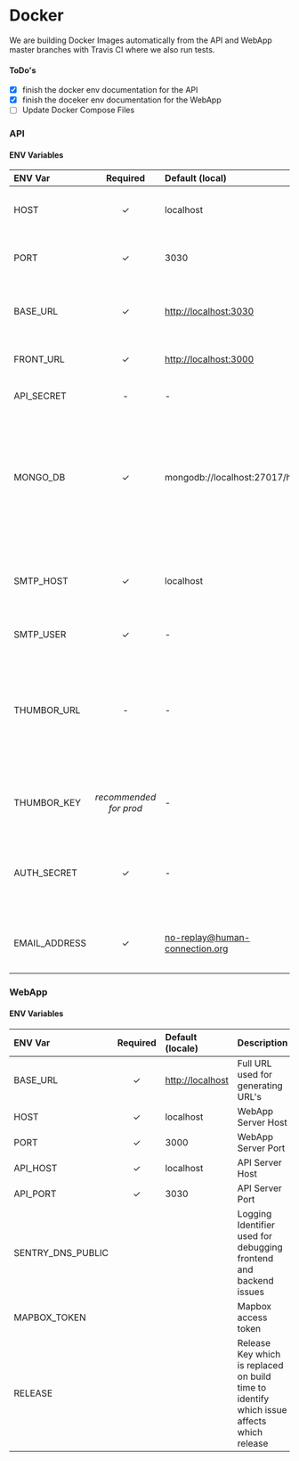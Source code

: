 # Docker

We are building Docker Images automatically from the API and WebApp master branches with Travis CI where we also run tests.

#### ToDo's

* [x] finish the docker env documentation for the API
* [x] finish the doceker env documentation for the WebApp
* [ ] Update Docker Compose Files

### API

#### ENV Variables

| ENV Var | Required | Default \(local\) | Description |
| :--- | :---: | :--- | :--- |
| HOST | ✓ | localhost | Host on which the api is running. |
| PORT | ✓ | 3030 | Port on which the API Server is running. |
| BASE\_URL | ✓ | [http://localhost:3030](http://localhost:3030) | Full API URL used for generating the Upload URL's. |
| FRONT\_URL | ✓ | [http://localhost:3000](http://localhost:3000) | Full WebApp URL used in Emails. |
| API\_SECRET | - | - | Used for the maintenance api toggle |
| MONGO\_DB | ✓ | mongodb://localhost:27017/hc\_api | Connection URI used to connect to the Mongo Database. The credentials have to be included here on production. |
| SMTP\_HOST | ✓ | localhost | SMTP Host used for sending emails from locale or an 3th party service. |
| SMTP\_USER | ✓ | - | The SMTP User |
| THUMBOR\_URL | - | - | Optional URL to the Thumbor Service which generates Thumbnails on the fly, chaches and serves them. |
| THUMBOR\_KEY | _recommended for prod_ | - | The Thumbor Secret to prevent URL tempering. |
| AUTH\_SECRET | ✓ | - | A Secret which is used to salt sensitive date like the passwords etc. |
| EMAIL\_ADDRESS | ✓ | no-replay@human-connection.org | Email address used in outgoing emails. |

### WebApp

#### ENV Variables

| ENV Var | Required | Default \(locale\) | Description |
| :--- | :---: | :--- | :--- |
| BASE\_URL | ✓ | [http://localhost](http://localhost) | Full URL used for generating URL's |
| HOST | ✓ | localhost | WebApp Server Host |
| PORT | ✓ | 3000 | WebApp Server Port |
| API\_HOST | ✓ | localhost | API Server Host |
| API\_PORT | ✓ | 3030 | API Server Port |
| SENTRY\_DNS\_PUBLIC |  |  | Logging Identifier used for debugging frontend and backend issues |
| MAPBOX\_TOKEN |  |  | Mapbox access token |
| RELEASE |  |  | Release Key which is replaced on build time to identify which issue affects which release |



